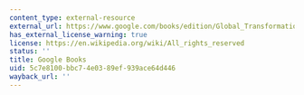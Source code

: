 ```yaml
---
content_type: external-resource
external_url: https://www.google.com/books/edition/Global_Transformations/a2IYDAAAQBAJ?hl=en&gbpv=1
has_external_license_warning: true
license: https://en.wikipedia.org/wiki/All_rights_reserved
status: ''
title: Google Books
uid: 5c7e8100-bbc7-4e03-89ef-939ace64d446
wayback_url: ''
---
```

